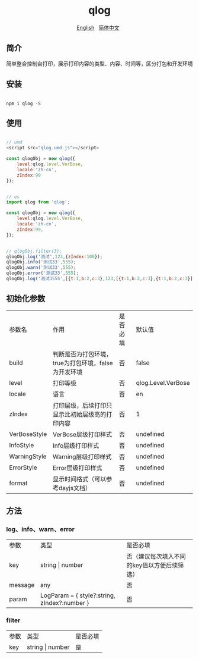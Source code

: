 <h1 align="center" style="font-weight: bold;">qlog</h1> 

<p align="center">
    <a href="https://github.com/lyqgit/qlog/tree/main/README.md">English</a>&nbsp;&nbsp;
    <a href="https://github.com/lyqgit/qlog/tree/main/README.zh-hans.md">简体中文</a>&nbsp;&nbsp;
</p>

## 简介

简单整合控制台打印，展示打印内容的类型、内容、时间等，区分打包和开发环境

## 安装

```nodejs

npm i qlog -S

```

## 使用

```javascript

// umd
<script src="qlog.umd.js"></script>

const qlogObj = new qlog({
    level:qlog.level.VerBose,
    locale:'zh-cn',
    zIndex:99
});

```

```javascript

// es
import qlog from 'qlog';

const qlogObj = new qlog({
    level:qlog.level.VerBose,
    locale:'zh-cn',
    zIndex:99,
});

```

```javascript

// qlogObj.filter(3);
qlogObj.log('测试',123,{zIndex:100});
qlogObj.info('测试33',555);
qlogObj.warn('测试33',555);
qlogObj.error('测试33',555);
qlogObj.log('测试3555',[{t:1,b:2,c:3},123,[{t:1,b:2,c:3},{t:1,b:2,c:3}]],{zIndex:100,style:'font-size:20px'});

```

## 初始化参数

<table>
    <tr>
        <td>参数名</td>
        <td>作用</td>
        <td>是否必填</td>
        <td>默认值</td>
    <tr>
    <tr>
        <td>build</td>
        <td>判断是否为打包环境，true为打包环境，false为开发环境</td>
        <td>否</td>
        <td>false</td>
    <tr>
    <tr>
        <td>level</td>
        <td>打印等级</td>
        <td>否</td>
        <td>qlog.Level.VerBose</td>
    <tr>
    <tr>
        <td>locale</td>
        <td>语言</td>
        <td>否</td>
        <td>en</td>
    <tr>
    <tr>
        <td>zIndex</td>
        <td>打印层级，后续打印只显示比初始层级高的打印内容</td>
        <td>否</td>
        <td>1</td>
    <tr>
    <tr>
        <td>VerBoseStyle</td>
        <td>VerBose层级打印样式</td>
        <td>否</td>
        <td>undefined</td>
    <tr>
    <tr>
        <td>InfoStyle</td>
        <td>Info层级打印样式</td>
        <td>否</td>
        <td>undefined</td>
    <tr>
    <tr>
        <td>WarningStyle</td>
        <td>Warning层级打印样式</td>
        <td>否</td>
        <td>undefined</td>
    <tr>
    <tr>
        <td>ErrorStyle</td>
        <td>Error层级打印样式</td>
        <td>否</td>
        <td>undefined</td>
    <tr>
    <tr>
        <td>format</td>
        <td>显示时间格式（可以参考dayjs文档）</td>
        <td>否</td>
        <td>undefined</td>
    <tr>
</table>

## 方法

### log、info、warn、error

<table>
    <tr>
        <td>参数</td>
        <td>类型</td>
        <td>是否必填</td>
    <tr>
    <tr>
        <td>key</td>
        <td>string | number</td>
        <td>否（建议每次填入不同的key值以方便后续筛选）</td>
    <tr>
    <tr>
        <td>message</td>
        <td>any</td>
        <td>否</td>
    <tr>
    <tr>
        <td>param</td>
        <td>LogParam = {
                style?:string,
                zIndex?:number
            }
        </td>
        <td>否</td>
    <tr>
</table>

### filter

<table>
    <tr>
        <td>参数</td>
        <td>类型</td>
        <td>是否必填</td>
    <tr>
    <tr>
        <td>key</td>
        <td>string | number</td>
        <td>是</td>
    <tr>
</table>